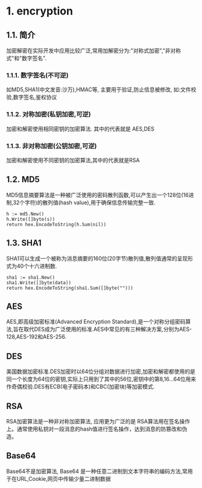 # 1. encryption

## 1.1. 简介

加密解密在实际开发中应用比较广泛,常用加解密分为:"对称式加密","非对称式"和"数字签名".

### 1.1.1. 数字签名(不可逆)

如MD5,SHA1(中文发音:沙万),HMAC等, 主要用于验证,防止信息被修改, 如:文件校验,数字签名,鉴权协议

### 1.1.2. 对称加密(私钥加密,可逆)

加密和解密使用相同密钥的加密算法. 其中的代表就是 AES,DES

### 1.1.3. 非对称加密(公钥加密,可逆)

加密和解密使用不同密钥的加密算法,其中的代表就是RSA

## 1.2. MD5

MD5信息摘要算法是一种被广泛使用的密码散列函数,可以产生出一个128位(16进制,32个字符)的散列值(hash value),用于确保信息传输完整一致.

```golang
h := md5.New()
h.Write([]byte(s))
return hex.EncodeToString(h.Sum(nil))
```

## 1.3. SHA1

SHA1可以生成一个被称为消息摘要的160位(20字节)散列值,散列值通常的呈现形式为40个十六进制数.

```golang
sha1 := sha1.New()
sha1.Write([]byte(data))
return hex.EncodeToString(sha1.Sum([]byte("")))
```

## AES

AES,即高级加密标准(Advanced Encryption Standard),是一个对称分组密码算法,旨在取代DES成为广泛使用的标准.AES中常见的有三种解决方案,分别为AES-128,AES-192和AES-256.

## DES

美国数据加密标准.DES加密时以64位分组对数据进行加密,加密和解密都使用的是同一个长度为64位的密钥,实际上只用到了其中的56位,密钥中的第8,16…64位用来作奇偶校验.DES有ECB(电子密码本)和CBC(加密块)等加密模式.

## RSA

RSA加密算法是一种非对称加密算法, 应用更为广泛的是 RSA算法用在签名操作上。通常使用私钥对一段消息的hash值进行签名操作，达到消息的防篡改和伪造。

## Base64

Base64不是加密算法, Base64 是一种任意二进制到文本字符串的编码方法,常用于在URL,Cookie,网页中传输少量二进制数据
